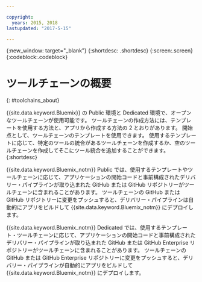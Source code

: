 ```yaml
---

copyright:
  years: 2015, 2018
lastupdated: "2017-5-15"

---
```


{:new_window: target="_blank"}
{:shortdesc: .shortdesc}
{:screen:.screen}
{:codeblock:.codeblock}


# ツールチェーンの概要   
{: #toolchains_about}  

{{site.data.keyword.Bluemix}} の Public 環境と Dedicated 環境で、オープンなツールチェーンが使用可能です。 ツールチェーンの作成方法には、テンプレートを使用する方法と、アプリから作成する方法の 2 とおりがあります。 開始点として、ツールチェーンのテンプレートを使用できます。 使用するテンプレートに応じて、特定のツールの統合があるツールチェーンを作成するか、空のツールチェーンを作成してそこにツール統合を追加することができます。    
{:shortdesc}

{{site.data.keyword.Bluemix_notm}} Public では、使用するテンプレートやツールチェーンに応じて、アプリケーションの開始コードと事前構成されたデリバリー・パイプラインが取り込まれた GitHub または GitHub リポジトリーがツールチェーンに含まれることがあります。 ツールチェーンの GitHub または GitHub リポジトリーに変更をプッシュすると、デリバリー・パイプラインは自動的にアプリをビルドして {{site.data.keyword.Bluemix_notm}} にデプロイします。

{{site.data.keyword.Bluemix_notm}} Dedicated では、使用するテンプレート・ツールチェーンに応じて、アプリケーションの開始コードと事前構成されたデリバリー・パイプラインが取り込まれた GitHub または GitHub Enterprise リポジトリーがツールチェーンに含まれることがあります。 ツールチェーンの GitHub または GitHub Enterprise リポジトリーに変更をプッシュすると、デリバリー・パイプラインが自動的にアプリをビルドして {{site.data.keyword.Bluemix_notm}} にデプロイします。
